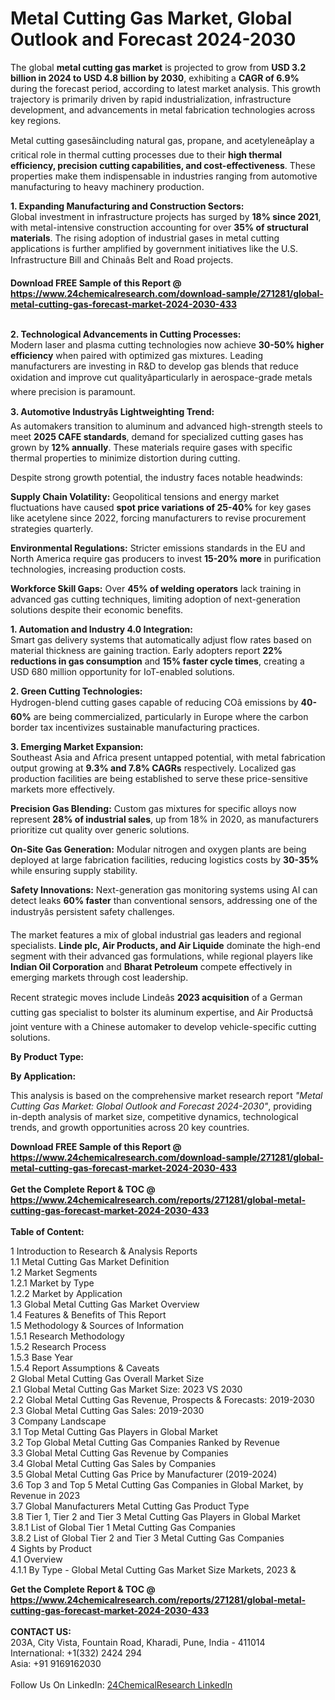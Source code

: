 <h1>Metal Cutting Gas Market, Global Outlook and Forecast 2024-2030</h1><p>The global <strong>metal cutting gas market</strong> is projected to grow from <strong>USD 3.2 billion in 2024 to USD 4.8 billion by 2030</strong>, exhibiting a <strong>CAGR of 6.9%</strong> during the forecast period, according to latest market analysis. This growth trajectory is primarily driven by rapid industrialization, infrastructure development, and advancements in metal fabrication technologies across key regions.</p><p>Metal cutting gasesâincluding natural gas, propane, and acetyleneâplay a critical role in thermal cutting processes due to their <strong>high thermal efficiency, precision cutting capabilities, and cost-effectiveness</strong>. These properties make them indispensable in industries ranging from automotive manufacturing to heavy machinery production.</p><p><strong>1. Expanding Manufacturing and Construction Sectors:</strong><br>
Global investment in infrastructure projects has surged by <strong>18% since 2021</strong>, with metal-intensive construction accounting for over <strong>35% of structural materials</strong>. The rising adoption of industrial gases in metal cutting applications is further amplified by government initiatives like the U.S. Infrastructure Bill and Chinaâs Belt and Road projects.</p><div><b>Download FREE Sample of this Report @ 
            <a href="https://www.24chemicalresearch.com/download-sample/271281/global-metal-cutting-gas-forecast-market-2024-2030-433">
            https://www.24chemicalresearch.com/download-sample/271281/global-metal-cutting-gas-forecast-market-2024-2030-433</a></b></div><br><p><strong>2. Technological Advancements in Cutting Processes:</strong><br>
Modern laser and plasma cutting technologies now achieve <strong>30-50% higher efficiency</strong> when paired with optimized gas mixtures. Leading manufacturers are investing in R&amp;D to develop gas blends that reduce oxidation and improve cut qualityâparticularly in aerospace-grade metals where precision is paramount.</p><p><strong>3. Automotive Industryâs Lightweighting Trend:</strong><br>
As automakers transition to aluminum and advanced high-strength steels to meet <strong>2025 CAFE standards</strong>, demand for specialized cutting gases has grown by <strong>12% annually</strong>. These materials require gases with specific thermal properties to minimize distortion during cutting.</p><p>Despite strong growth potential, the industry faces notable headwinds:</p><p><strong>Supply Chain Volatility:</strong> Geopolitical tensions and energy market fluctuations have caused <strong>spot price variations of 25-40%</strong> for key gases like acetylene since 2022, forcing manufacturers to revise procurement strategies quarterly.</p><p><strong>Environmental Regulations:</strong> Stricter emissions standards in the EU and North America require gas producers to invest <strong>15-20% more</strong> in purification technologies, increasing production costs.</p><p><strong>Workforce Skill Gaps:</strong> Over <strong>45% of welding operators</strong> lack training in advanced gas cutting techniques, limiting adoption of next-generation solutions despite their economic benefits.</p><p><strong>1. Automation and Industry 4.0 Integration:</strong><br>
Smart gas delivery systems that automatically adjust flow rates based on material thickness are gaining traction. Early adopters report <strong>22% reductions in gas consumption</strong> and <strong>15% faster cycle times</strong>, creating a USD 680 million opportunity for IoT-enabled solutions.</p><p><strong>2. Green Cutting Technologies:</strong><br>
Hydrogen-blend cutting gases capable of reducing COâ emissions by <strong>40-60%</strong> are being commercialized, particularly in Europe where the carbon border tax incentivizes sustainable manufacturing practices.</p><p><strong>3. Emerging Market Expansion:</strong><br>
Southeast Asia and Africa present untapped potential, with metal fabrication output growing at <strong>9.3% and 7.8% CAGRs</strong> respectively. Localized gas production facilities are being established to serve these price-sensitive markets more effectively.</p><p><strong>Precision Gas Blending:</strong> Custom gas mixtures for specific alloys now represent <strong>28% of industrial sales</strong>, up from 18% in 2020, as manufacturers prioritize cut quality over generic solutions.</p><p><strong>On-Site Gas Generation:</strong> Modular nitrogen and oxygen plants are being deployed at large fabrication facilities, reducing logistics costs by <strong>30-35%</strong> while ensuring supply stability.</p><p><strong>Safety Innovations:</strong> Next-generation gas monitoring systems using AI can detect leaks <strong>60% faster</strong> than conventional sensors, addressing one of the industryâs persistent safety challenges.</p><p>The market features a mix of global industrial gas leaders and regional specialists. <strong>Linde plc, Air Products, and Air Liquide</strong> dominate the high-end segment with their advanced gas formulations, while regional players like <strong>Indian Oil Corporation</strong> and <strong>Bharat Petroleum</strong> compete effectively in emerging markets through cost leadership.</p><p>Recent strategic moves include Lindeâs <strong>2023 acquisition</strong> of a German cutting gas specialist to bolster its aluminum expertise, and Air Productsâ joint venture with a Chinese automaker to develop vehicle-specific cutting solutions.</p><p><strong>By Product Type:</strong></p><p><strong>By Application:</strong></p><p>This analysis is based on the comprehensive market research report <em>"Metal Cutting Gas Market: Global Outlook and Forecast 2024-2030"</em>, providing in-depth analysis of market size, competitive dynamics, technological trends, and growth opportunities across 20 key countries.</p><div><b>Download FREE Sample of this Report @ 
            <a href="https://www.24chemicalresearch.com/download-sample/271281/global-metal-cutting-gas-forecast-market-2024-2030-433">
            https://www.24chemicalresearch.com/download-sample/271281/global-metal-cutting-gas-forecast-market-2024-2030-433</a></b></div><br><div><b>Get the Complete Report & TOC @ 
            <a href="https://www.24chemicalresearch.com/reports/271281/global-metal-cutting-gas-forecast-market-2024-2030-433">
            https://www.24chemicalresearch.com/reports/271281/global-metal-cutting-gas-forecast-market-2024-2030-433</a></b></div><br>
            <b>Table of Content:</b><p>1 Introduction to Research & Analysis Reports<br />
    1.1 Metal Cutting Gas Market Definition<br />
    1.2 Market Segments<br />
        1.2.1 Market by Type<br />
        1.2.2 Market by Application<br />
    1.3 Global Metal Cutting Gas Market Overview<br />
    1.4 Features & Benefits of This Report<br />
    1.5 Methodology & Sources of Information<br />
        1.5.1 Research Methodology<br />
        1.5.2 Research Process<br />
        1.5.3 Base Year<br />
        1.5.4 Report Assumptions & Caveats<br />
2 Global Metal Cutting Gas Overall Market Size<br />
    2.1 Global Metal Cutting Gas Market Size: 2023 VS 2030<br />
    2.2 Global Metal Cutting Gas Revenue, Prospects & Forecasts: 2019-2030<br />
    2.3 Global Metal Cutting Gas Sales: 2019-2030<br />
3 Company Landscape<br />
    3.1 Top Metal Cutting Gas Players in Global Market<br />
    3.2 Top Global Metal Cutting Gas Companies Ranked by Revenue<br />
    3.3 Global Metal Cutting Gas Revenue by Companies<br />
    3.4 Global Metal Cutting Gas Sales by Companies<br />
    3.5 Global Metal Cutting Gas Price by Manufacturer (2019-2024)<br />
    3.6 Top 3 and Top 5 Metal Cutting Gas Companies in Global Market, by Revenue in 2023<br />
    3.7 Global Manufacturers Metal Cutting Gas Product Type<br />
    3.8 Tier 1, Tier 2 and Tier 3 Metal Cutting Gas Players in Global Market<br />
        3.8.1 List of Global Tier 1 Metal Cutting Gas Companies<br />
        3.8.2 List of Global Tier 2 and Tier 3 Metal Cutting Gas Companies<br />
4 Sights by Product<br />
    4.1 Overview<br />
        4.1.1 By Type - Global Metal Cutting Gas Market Size Markets, 2023 &</p><div><b>Get the Complete Report & TOC @ 
            <a href="https://www.24chemicalresearch.com/reports/271281/global-metal-cutting-gas-forecast-market-2024-2030-433">
            https://www.24chemicalresearch.com/reports/271281/global-metal-cutting-gas-forecast-market-2024-2030-433</a></b></div><br><b>CONTACT US:</b><br>
            203A, City Vista, Fountain Road, Kharadi, Pune, India - 411014<br>
            International: +1(332) 2424 294<br>
            Asia: +91 9169162030 <br><br>
            Follow Us On LinkedIn: <a href="https://www.linkedin.com/company/24chemicalresearch/">24ChemicalResearch LinkedIn</a>